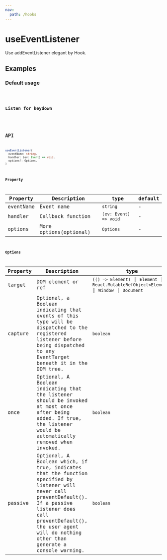 ```yaml
---
nav:
  path: /hooks
---
```


# useEventListener

Use addEventListener elegant by Hook.

## Examples

### Default usage

<code src="./demo/demo1.tsx" />

### Listen for keydown

<code src="./demo/demo2.tsx" />

## API

```typescript
useEventListener(
  eventName: string,
  handler: (ev: Event) => void,
  options?: Options,
)
```

### Property

| Property  | Description            | type                  | default |
|-----------|------------------------|-----------------------|---------|
| eventName | Event name             | `string`              | -       |
| handler   | Callback function      | `(ev: Event) => void` | -       |
| options   | More options(optional) | `Options`             | -       |

### Options

| Property | Description                                                                                                                                                                                                                                     | type                                                                                          | default  |
|----------|-------------------------------------------------------------------------------------------------------------------------------------------------------------------------------------------------------------------------------------------------|-----------------------------------------------------------------------------------------------|----------|
| target   | DOM element or ref                                                                                                                                                                                                                              | `(() => Element)` \| `Element` \| `React.MutableRefObject<Element>` \| `Window` \| `Document` | `window` |
| capture  | Optional, a Boolean indicating that events of this type will be dispatched to the registered listener before being dispatched to any EventTarget beneath it in the DOM tree.                                                                    | `boolean`                                                                                     | `false`  |
| once     | Optional, A Boolean indicating that the listener should be invoked at most once after being added. If true, the listener would be automatically removed when invoked.                                                                           | `boolean`                                                                                     | `false`  |
| passive  | Optional, A Boolean which, if true, indicates that the function specified by listener will never call preventDefault(). If a passive listener does call preventDefault(), the user agent will do nothing other than generate a console warning. | `boolean`                                                                                     | `false`  |
